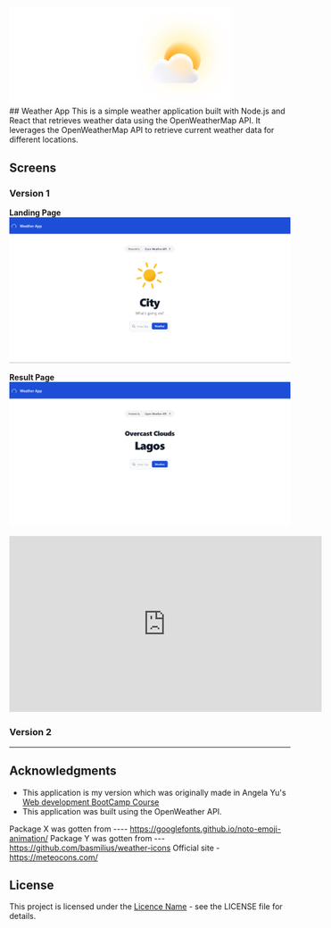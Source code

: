 <img src="/assets/weatherlogo.png" width="400px" style="align-center">

<br>
## Weather App
This is a simple weather application built with Node.js and React that retrieves weather data using the OpenWeatherMap API.
It leverages the OpenWeatherMap API to retrieve current weather data for different locations.

## Screens

### Version 1

<b>Landing Page</b>
<img src="/assets/images/landingv1.png">

<b>Result Page</b>
<img src="/assets/images/getv1.png">

<!-- <bHow it works</b>
[![Weather Application Preview](https://example.com/path/to/placeholder-image.png)](https://example.com/path/to/your/video.mp4) -->

<iframe width="560" height="315" src="https://github.com/dtawusaku/weather-app/blob/testing/assets/video.mp4" frameborder="0" allowfullscreen></iframe>

### Version 2

---

## Acknowledgments

<ul>
    <li>This application is my version which was originally made in Angela Yu's
    <a href="https://www.udemy.com/course/the-complete-web-development-bootcamp/">Web development BootCamp Course</a></li>
    <li>This application was built using the OpenWeather API.</li>
</ul>

Package X was gotten from ---- https://googlefonts.github.io/noto-emoji-animation/
Package Y was gotten from --- https://github.com/basmilius/weather-icons
Official site - https://meteocons.com/

## License

This project is licensed under the [Licence Name](file_path) - see the LICENSE file for details.
